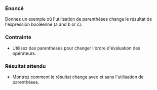 ### Énoncé

Donnez un exemple où l'utilisation de parenthèses change le résultat de l'expression booléenne (a and b or c).

### Contrainte

- Utilisez des parenthèses pour changer l'ordre d'évaluation des opérateurs.

### Résultat attendu

- Montrez comment le résultat change avec et sans l'utilisation de parenthèses.
